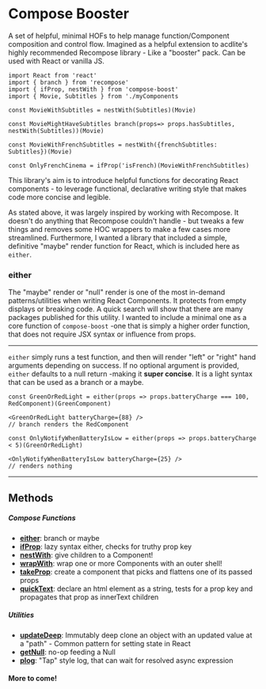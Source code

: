 # Compose Booster
A set of helpful, minimal HOFs to help manage function/Component composition and control flow. 
Imagined as a helpful extension to acdlite's highly recommended Recompose library - Like a "booster" pack. 
Can be used with React or vanilla JS.
```
import React from 'react'
import { branch } from 'recompose'
import { ifProp, nestWith } from 'compose-boost'
import { Movie, Subtitles } from './myComponents

const MovieWithSubtitles = nestWith(Subtitles)(Movie)

const MovieMightHaveSubtitles branch(props=> props.hasSubtitles, nestWith(Subtitles))(Movie)

const MovieWithFrenchSubtitles = nestWith({frenchSubtitles: Subtitles})(Movie)

const OnlyFrenchCinema = ifProp('isFrench)(MovieWithFrenchSubtitles)
```

This library's aim is to introduce helpful functions for decorating React components - to leverage functional, declarative writing style that makes code more concise and legible.

As stated above, it was largely inspired by working with Recompose. It doesn't do anything that Recompose couldn't handle - but tweaks a few things and removes some HOC wrappers to make a few cases more streamlined.
Furthermore, I wanted a library that included a simple, definitive "maybe" render function for React, which is included here as `either`.

### either
The "maybe" render or "null" render is one of the most in-demand patterns/utilities when writing React Components. It protects from empty displays or breaking code. A quick search will show that there are many packages published for this utility. I wanted to include a minimal one as a core function of `compose-boost` -one that is simply a higher order function, that does not require JSX syntax or influence from props.

---
`either` simply runs a test function, and then will render "left" or "right" hand arguments depending on success. If no optional argument is provided, `either` defaults to a null return -making it **super concise**. It is a light syntax that can be used as a branch or a maybe.
```
const GreenOrRedLight = either(props => props.batteryCharge === 100, RedComponent)(GreenComponent)

<GreenOrRedLight batteryCharge={88} />
// branch renders the RedComponent

const OnlyNotifyWhenBatteryIsLow = either(props => props.batteryCharge < 5)(GreenOrRedLight)

<OnlyNotifyWhenBatteryIsLow batteryCharge={25} />
// renders nothing
```
---
## Methods
##### Compose Functions
- **[either](src/either)**: branch or maybe
- **[ifProp](src/ifProp)**: lazy syntax either, checks for truthy prop key
- **[nestWith](src/nestWith)**: give children to a Component!
- **[wrapWith](src/wrapWith)**: wrap one or more Components with an outer shell!
- **[takeProp](src/takeProp)**: create a component that picks and flattens one of its passed props
- **[quickText](src/quickText)**: declare an html element as a string, tests for a prop key and propagates that prop as innerText children

##### Utilities
- **[updateDeep](src/updateDeep)**: Immutably deep clone an object with an updated value at a "path" - Common pattern for setting state in React
- **[getNull](src/getNull)**: no-op feeding a Null
- **[plog](src/plog)**: "Tap" style log, that can wait for resolved async expression

#### More to come!



